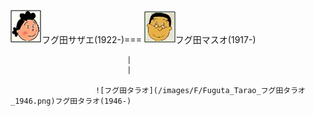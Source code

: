 ![フグ田サザエ](/images/F/Fuguta_Sazae_フグ田サザエ_1922.png)フグ田サザエ(1922-)===
![フグ田マスオ](/images/F/Fuguta_Masuo_フグ田マスオ_1917.png)フグ田マスオ(1917-)

                              |
                              |
               
                       ![フグ田タラオ](/images/F/Fuguta_Tarao_フグ田タラオ_1946.png)フグ田タラオ(1946-)
